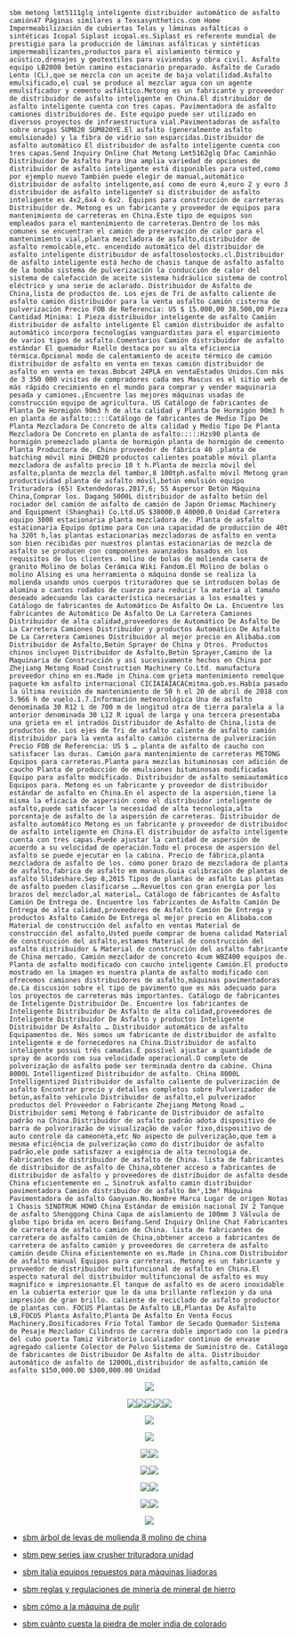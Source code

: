 
```
sbm metong lmt5111glq inteligente distribuidor automático de asfalto camión47 Páginas similares a Texsasynthetics.com Home Impermeabilización de cubiertas Telas y láminas asfálticas o sintéticas Icopal Siplast icopal.es.Siplast es referente mundial de prestigio para la producción de láminas asfálticas y sintéticas impermeabilizantes,productos para el aislamiento térmico y acústico,drenajes y geotextiles para viviendas y obra civil. Asfalto equipo LB2000 betún camino estacionario preparado. Asfalto de Curado Lento (CL),que se mezcla con un aceite de baja volatilidad.Asfalto emulsificado,el cual se produce al mezclar agua con un agente emulsificador y cemento asfáltico.Metong es un fabricante y proveedor de distribuidor de asfalto inteligente en China.El distribuidor de asfalto inteligente cuenta con tres capas. Pavimentadora de asfalto camiones distribuidores de. Este equipo puede ser utilizado en diversos proyectos de infraestructura vial.Pavimentadoras de asfalto sobre orugas SUM820 SUM820YE.El asfalto (generalmente asfalto emulsionado) y la fibra de vidrio son esparcidas.Distribuidor de asfalto automático El distribuidor de asfalto inteligente cuenta con tres capas.Send Inquiry Online Chat Metong Lmt5162glq Dfac Caminhão Distribuidor De Asfalto Para Una amplia variedad de opciones de distribuidor de asfalto inteligente está disponibles para usted,como por ejemplo nuevo También puede elegir de manual,automático distribuidor de asfalto inteligente,así como de euro 4,euro 2 y euro 3 distribuidor de asfalto inteligenteY si distribuidor de asfalto inteligente es 4x2,6x4 o 6x2. Equipos para construcción de carreteras Distribuidor de. Metong es un fabricante y proveedor de equipos para mantenimiento de carreteras en China.Este tipo de equipos son empleados para el mantenimiento de carreteras.Dentro de los más comunes se encuentran el camión de preservación de calor para el mantenimiento vial,planta mezcladora de asfalto,distribuidor de asfalto remolcable,etc. encendido automático del distribuidor de asfalto inteligente distribuidor de asfaltosolostocks.cl.Distribuidor de asfalto inteligente está hecho de chasis tanque de asfalto asfalto de la bomba sistema de pulverización la conducción de calor del sistema de calefacción de aceite sistema hidráulico sistema de control eléctrico y una serie de aclarado. Distribuidor de Asfalto de China,lista de productos de. Los ejes de Tri de asfalto caliente de asfalto camión distribuidor para la venta asfalto camión cisterna de pulverización Precio FOB de Referencia: US $ 15.000,00 38.500,00 Pieza Cantidad Mínima: 1 Pieza distribuidor inteligente de asfalto Camión distribuidor de asfalto inteligente El camión distribuidor de asfalto automático incorpora tecnologías vanguardistas para el esparcimiento de varios tipos de asfalto.Comentarios Camión distribuidor de asfalto estándar El quemador Riello destaca por su alta eficiencia térmica.Opcional modo de calentamiento de aceite térmico de camión distribuidor de asfalto en venta en texas camión distribuidor de asfalto en venta en texas.Bobcat 24PLA en ventaEstados Unidos.Con más de 3 350 000 visitas de compradores cada mes Mascus es el sitio web de más rápido crecimiento en el mundo para comprar y vender maquinaria pesada y camiones.¡Encuentre las mejores máquinas usadas de construcción equipo de agricultura. US Catálogo de fabricantes de Planta De Hormigón 90m3 h de alta calidad y Planta De Hormigón 90m3 h en planta de asfalto:::::Catálogo de fabricantes de Medio Tipo De Planta Mezcladora De Concreto de alta calidad y Medio Tipo De Planta Mezcladora De Concreto en planta de asfalto:::::Hzs90 planta de hormigón premezclado planta de hormigón planta de hormigón de cemento Planta Productora de. Chino proveedor de fábrica 40 .planta de batching móvil mini DHB20 productos calientes poatable móvil planta mezcladora de asfalto precio 10 t h.Planta de mezcla móvil del asfalto,planta de mezcla del tambor,8 100tph.asfalto móvil Metong gran productividad planta de asfalto móvil,betún emulsión equipo Trituradora (65) Extendedoras.2017,6; 55 Aspersor Betún Máquina China,Comprar los. Dagang 5000L distribuidor de asfalto betún del rociador del camión de asfalto de camión de Japón Oriemac Machinery and Equipment (Shanghai) Co.Ltd.US $38000.0 40000.0 Unidad Carretera equipo 3000 estacionaria planta mezcladora de. Planta de asfalto estacionaria Equipo óptimo para Con una capacidad de producción de 40t ha 320t h,las plantas estacionarias mezcladoras de asfalto en venta son bien recibidas por nuestros plantas estacionarias de mezcla de asfalto se producen con componentes avanzados basados en los requisitos de los clientes. molino de bolas de molienda casera de granito Molino de bolas Cerámica Wiki Fandom.El Molino de bolas o molino Alsing es una herramienta o máquina donde se realiza la molienda usando unos cuerpos trituradores que se introducen bolas de alúmina o cantos rodados de cuarzo para reducir la materia al tamaño deseado adecuando las característica necesarias a los esmaltes y Catálogo de fabricantes de Automático De Asfalto De La. Encuentre los fabricantes de Automático De Asfalto De La Carretera Camiones Distribuidor de alta calidad,proveedores de Automático De Asfalto De La Carretera Camiones Distribuidor y productos Automático De Asfalto De La Carretera Camiones Distribuidor al mejor precio en Alibaba.com Distribuidor de Asfalto,Betún Sprayer de China y Otros. Productos chinos incluyen Distribuidor de Asfalto,Betún Sprayer,Camino de la Maquinaria de Construcción y así sucesivamente hechos en China por Zhejiang Metong Road Construction Machinery Co.Ltd. manufactura proveedor chino en es.Made in China.com grieta mantenimiento remolque paquete km asfalto internacional CICIAIAIACACmitma.gob.es.Había pasado la última revisión de mantenimiento de 50 h el 20 de abril de 2018 con 3.966 h de vuelo.1.7.Información meteorológica Una de asfalto denominada 30 R12 L de 700 m de longitud otra de tierra paralela a la anterior denominada 30 L12 R igual de larga y una tercera presentaba una grieta en el intradós Distribuidor de Asfalto de China,lista de productos de. Los ejes de Tri de asfalto caliente de asfalto camión distribuidor para la venta asfalto camión cisterna de pulverización Precio FOB de Referencia: US $ … planta de asfalto de caucho con satisfacer las duras. Camión para mantenimiento de carreteras METONG Equipos para carreteras.Planta para mezclas bituminosas con adición de caucho Planta de producción de emulsiones bituminosas modificadas Equipo para asfalto modificado. Distribuidor de asfalto semiautomático Equipos para. Metong es un fabricante y proveedor de distribuidor estándar de asfalto en China.En el aspecto de la aspersión,tiene la misma la eficacia de aspersión como el distribuidor inteligente de asfalto,puede satisfacer la necesidad de alta tecnología,alta porcentaje de asfalto de la aspersión de carreteras. Distribuidor de asfalto automático Metong es un fabricante y proveedor de distribuidor de asfalto inteligente en China.El distribuidor de asfalto inteligente cuenta con tres capas.Puede ajustar la cantidad de aspersión de acuerdo a su velocidad de operación.Todo el proceso de aspersión del asfalto se puede ejecutar en la cabina. Precio de fábrica,planta mezcladora de asfalto de los. cómo poner brazo de mezcladora de planta de asfalto,fabrica de asfalto em manaus.Guia calibración de plantas de asfalto Slideshare.Sep 8,2015 Tipos de plantas de asfalto Las plantas de asfalto pueden clasificarse ….Revueltos con gran energía por los brazos del mezclador,al material… Catálogo de fabricantes de Asfalto Camión De Entrega de. Encuentre los fabricantes de Asfalto Camión De Entrega de alta calidad,proveedores de Asfalto Camión De Entrega y productos Asfalto Camión De Entrega al mejor precio en Alibaba.com Material de construcción del asfalto en ventas Material de construcción del asfalto,Usted puede comprar de buena calidad Material de construcción del asfalto,estamos Material de construcción del asfalto distribuidor & Material de construcción del asfalto fabricante de China mercado. Camión mezclador de concreto 4cum WBZ400 equipos de. Planta de asfalto modificado con caucho inteligente Camión.El producto mostrado en la imagen es nuestra planta de asfalto modificado con ofrecemos camiones distribuidores de asfalto,máquinas pavimentadoras de.La discusión sobre el tipo de pavimento que es más adecuado para los proyectos de carreteras más importantes. Catálogo de fabricantes de Inteligente Distribuidor De. Encuentre los fabricantes de Inteligente Distribuidor De Asfalto de alta calidad,proveedores de Inteligente Distribuidor De Asfalto y productos Inteligente Distribuidor De Asfalto … Distribuidor automático de asfalto Equipamentos de. Nós somos um fabricante de distribuidor de asfalto inteligente e de fornecedores na China.Distribuidor de asfalto inteligente possui três camadas.É possível ajustar a quantidade de spray de acordo com sua velocidade operacional.O completo de polvorização do asfalto pode ser terminada dentro da cabine. China 8000L Intelligentized Distribuidor de asfalto. China 8000L Intelligentized Distribuidor de asfalto caliente de pulverización de asfalto Encontrar precio y detalles completos sobre Pulverizador de betún,asfalto vehículo Distribuidor de asfalto,el pulverizador productos del Proveedor o Fabricante Zhejiang Metong Road … Distribuidor semi Metong é fabricante de Distribuidor de asfalto padrão na China.Distribuidor de asfalto padrão adota dispositivo de barra de polvorirazão de visualização de valor fixo,dispositivo de auto controle da cameoneta,etc No aspecto de pulverização,que tem a mesma eficiência de pulverização como do distribuidor de asfalto padrão,ele pode satisfazer a exigência de alta tecnologia de. Fabricantes de distribuidor de asfalto de China. lista de fabricantes de distribuidor de asfalto de China,obtener acceso a fabricantes de distribuidor de asfalto y proveedores de distribuidor de asfalto desde China eficientemente en … Sinotruk asfalto camin distribuidor pavimentadora Camión distribuidor de asfalto 8m³,13m³ Máquina Pavimentadora de asfalto Gaoyuan.No.Nombre Marca Lugar de origen Notas 1 Chasis SINOTRUK HOWO China Estándar de emisión nacional IV 2 Tanque de asfalto Shenggong China Capa de aislamiento de 100mm 3 Válvula de globo tipo brida en acero Beifang.Send Inquiry Online Chat Fabricantes de carretera de asfalto camión de China. lista de fabricantes de carretera de asfalto camión de China,obtener acceso a fabricantes de carretera de asfalto camión y proveedores de carretera de asfalto camión desde China eficientemente en es.Made in China.com Distribuidor de asfalto manual Equipos para carreteras. Metong es un fabricante y proveedor de distribuidor multifuncional de asfalto en China.El aspecto natural del distribuidor multifuncional de asfalto es muy magnífico e impresionante.El tanque de asfalto es de acero inoxidable en la cubierta exterior que le da una brillante reflexión y da una impresión de gran brillo. caliente de reciclado de asfalto productor de plantas con. FOCUS Plantas De Asfalto LB,Plantas De Asfalto LB,FOCUS Planta Asfalto,Planta De Asfalto En Venta Focus Machinery.Dosificadores Frío Total Tambor de Secado Quemador Sistema de Pesaje Mezclador Cilindros de carrera doble importado con la piedra del cubo puerta Tamiz Vibratorio Localizador continuo de envase agregado caliente Colector de Polvo Sistema de Suministro de. Catálogo de fabricantes de Distribuidor De Asfalto de alta. Distribuidor automático de asfalto de 12000L,distribuidor de asfalto,camión de asfalto $150,000.00 $300,000.00 Unidad 
```

<div align="center">

<a href="https://es-crusher.shibang-china.com/github&k=sbm+metong+lmt5111glq+inteligente+distribuidor+autom%C3%A1tico+de+asfalto+cami%C3%B3n"><img src="https://static.shibang-china.com/es/crusher/logo.jpg"></a>

<a href="https://es-crusher.shibang-china.com/github&k=sbm+metong+lmt5111glq+inteligente+distribuidor+autom%C3%A1tico+de+asfalto+cami%C3%B3n"><img src="https://static.shibang-china.com/es/crusher/index.jpg"></a><a href="https://es-crusher.shibang-china.com/material.htmlgithub&k=sbm+metong+lmt5111glq+inteligente+distribuidor+autom%C3%A1tico+de+asfalto+cami%C3%B3n"><img src="https://static.shibang-china.com/es/crusher/material.jpg"></a><a href="https://es-crusher.shibang-china.com/application.htmlgithub&k=sbm+metong+lmt5111glq+inteligente+distribuidor+autom%C3%A1tico+de+asfalto+cami%C3%B3n"><img src="https://static.shibang-china.com/es/crusher/application.jpg"></a><a href="https://es-crusher.shibang-china.com/aboutus.htmlgithub&k=sbm+metong+lmt5111glq+inteligente+distribuidor+autom%C3%A1tico+de+asfalto+cami%C3%B3n"><img src="https://static.shibang-china.com/es/crusher/aboutus.jpg"></a><a href="https://es-crusher.shibang-china.com/contact.htmlgithub&k=sbm+metong+lmt5111glq+inteligente+distribuidor+autom%C3%A1tico+de+asfalto+cami%C3%B3n"><img src="https://static.shibang-china.com/es/crusher/contact.jpg"></a>

<a href="https://es-crusher.shibang-china.com/github&k=sbm+metong+lmt5111glq+inteligente+distribuidor+autom%C3%A1tico+de+asfalto+cami%C3%B3n"><img src="https://static.shibang-china.com/es/crusher/banner.jpg"></a>

<a href="https://swt.shibang-china.com/github&k=sbm+metong+lmt5111glq+inteligente+distribuidor+autom%C3%A1tico+de+asfalto+cami%C3%B3n"><img src="https://static.shibang-china.com/es/crusher/text.jpg"></a>

<a href="https://swt.shibang-china.com/github&k=sbm+metong+lmt5111glq+inteligente+distribuidor+autom%C3%A1tico+de+asfalto+cami%C3%B3n"><img src="https://static.shibang-china.com/es/crusher/chat.jpg"></a><a href="https://es-crusher.shibang-china.com/contact.htmlgithub&k=sbm+metong+lmt5111glq+inteligente+distribuidor+autom%C3%A1tico+de+asfalto+cami%C3%B3n"><img src="https://static.shibang-china.com/es/crusher/message.jpg"></a>

<a href="https://es-crusher.shibang-china.com/products/pe.htmlgithub&k=sbm+metong+lmt5111glq+inteligente+distribuidor+autom%C3%A1tico+de+asfalto+cami%C3%B3n"><img src="https://static.shibang-china.com/es/crusher/pe.jpg"></a><a href="https://es-crusher.shibang-china.com/products/pf.htmlgithub&k=sbm+metong+lmt5111glq+inteligente+distribuidor+autom%C3%A1tico+de+asfalto+cami%C3%B3n"><img src="https://static.shibang-china.com/es/crusher/pf.jpg"></a>

<a href="https://es-crusher.shibang-china.com/products/hpt.htmlgithub&k=sbm+metong+lmt5111glq+inteligente+distribuidor+autom%C3%A1tico+de+asfalto+cami%C3%B3n"><img src="https://static.shibang-china.com/es/crusher/hpt.jpg"></a><a href="https://es-crusher.shibang-china.com/products/vsi.htmlgithub&k=sbm+metong+lmt5111glq+inteligente+distribuidor+autom%C3%A1tico+de+asfalto+cami%C3%B3n"><img src="https://static.shibang-china.com/es/crusher/vsi.jpg"></a>

<a href="https://es-crusher.shibang-china.com/products/klv.htmlgithub&k=sbm+metong+lmt5111glq+inteligente+distribuidor+autom%C3%A1tico+de+asfalto+cami%C3%B3n"><img src="https://static.shibang-china.com/es/crusher/klv.jpg"></a><a href="https://es-crusher.shibang-china.com/products/portable.htmlgithub&k=sbm+metong+lmt5111glq+inteligente+distribuidor+autom%C3%A1tico+de+asfalto+cami%C3%B3n"><img src="https://static.shibang-china.com/es/crusher/portable.jpg"></a>

<a href="https://swt.shibang-china.com/github&k=sbm+metong+lmt5111glq+inteligente+distribuidor+autom%C3%A1tico+de+asfalto+cami%C3%B3n"><img src="https://static.shibang-china.com/es/crusher/case.jpg"></a>

</div>


* [sbm árbol de levas de molienda 8 molino de china](sbm%20%C3%A1rbol%20de%20levas%20de%20molienda%208%20molino%20de%20china.md)

* [sbm pew series jaw crusher trituradora unidad](sbm%20pew%20series%20jaw%20crusher%20trituradora%20unidad.md)

* [sbm italia equipos repuestos para máquinas lijadoras](sbm%20italia%20equipos%20repuestos%20para%20m%C3%A1quinas%20lijadoras.md)

* [sbm reglas y regulaciones de minería de mineral de hierro](sbm%20reglas%20y%20regulaciones%20de%20miner%C3%ADa%20de%20mineral%20de%20hierro.md)

* [sbm cómo a la máquina de pulir](sbm%20c%C3%B3mo%20a%20la%20m%C3%A1quina%20de%20pulir.md)

* [sbm cuánto cuesta la piedra de moler india de colorado](sbm%20cu%C3%A1nto%20cuesta%20la%20piedra%20de%20moler%20india%20de%20colorado.md)